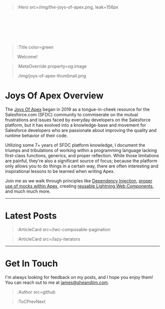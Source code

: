 > :Hero src=/img/the-joys-of-apex.png,
> leak=156px

<br>
<br>
<br>
<br>
<br>

> :Title color=green
>
> Welcome!

> :MetaOverride property=og:image
>
> ./img/joys-of-apex-thumbnail.png

# Joys Of Apex Overview

The [Joys Of Apex](https://www.jamessimone.net/blog/joys-of-apex/) began in 2019 as a tongue-in-cheek resource for the Salesforce.com (SFDC) community to commiserate on the mutual frustrations and issues faced by everyday developers on the Salesforce platform, but it has evolved into a knowledge-base and movement for Salesforce developers who are passionate about improving the quality and runtime behavior of their code.

Utilizing some 7+ years of SFDC platform knowledge, I document the triumps and tribulations of working within a programming language lacking first-class functions, generics, and proper reflection. While those limitations are painful, they're also a significant source of focus; because the platform only allows you to do things in a certain way, there are often interesting and inspirational lessons to be learned when writing Apex.

Join me as we walk through principles like [Dependency Injection](/dependency-injection-factory-pattern), [proper use of mocks within Apex](/mocking-dml), creating [reusable Lightning Web Components](/lwc-composable-pagination), and much much more.

---

# Latest Posts

> :ArticleCard src=/lwc-composable-pagination

> :ArticleCard src=/lazy-iterators

---

# Get In Touch

I'm always looking for feedback on my posts, and I hope you enjoy them! You can reach out to me at <a href="mailto: james@sheandjim.com">james@sheandjim.com</a>.

> :Author src=github

> :ToCPrevNext
